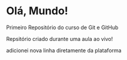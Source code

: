 # Olá, Mundo!
 Primeiro Repositório do curso de Git e GitHub

 Repsitório criado durante uma aula ao vivo!
 
 adicionei nova linha diretamente da plataforma
